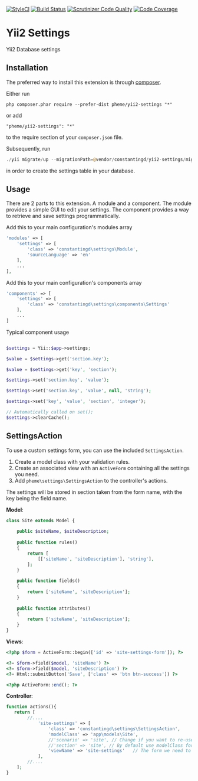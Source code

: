 [![StyleCI](https://styleci.io/repos/99540308/shield?branch=master)](https://styleci.io/repos/99540308)
[![Build Status](https://travis-ci.org/monster-hunter/yii2-settings.svg?branch=master)](https://travis-ci.org/monster-hunter/yii2-settings)
[![Scrutinizer Code Quality](https://scrutinizer-ci.com/g/monster-hunter/yii2-settings/badges/quality-score.png?b=master)](https://scrutinizer-ci.com/g/monster-hunter/yii2-settings/?branch=master)
[![Code Coverage](https://scrutinizer-ci.com/g/monster-hunter/yii2-settings/badges/coverage.png?b=master)](https://scrutinizer-ci.com/g/monster-hunter/yii2-settings/?branch=master)


Yii2 Settings
=============
Yii2 Database settings

Installation
------------

The preferred way to install this extension is through [composer](http://getcomposer.org/download/).

Either run

```
php composer.phar require --prefer-dist pheme/yii2-settings "*"
```

or add

```
"pheme/yii2-settings": "*"
```

to the require section of your `composer.json` file.

Subsequently, run

```php
./yii migrate/up --migrationPath=@vendor/constantingd/yii2-settings/migrations
```

in order to create the settings table in your database.


Usage
-----

There are 2 parts to this extension. A module and a component.
The module provides a simple GUI to edit your settings.
The component provides a way to retrieve and save settings programmatically.

Add this to your main configuration's modules array

```php
'modules' => [
    'settings' => [
        'class' => 'constantingd\settings\Module',
        'sourceLanguage' => 'en'
    ],
    ...
],
```

Add this to your main configuration's components array

```php
'components' => [
    'settings' => [
        'class' => 'constantingd\settings\components\Settings'
    ],
    ...
]
```

Typical component usage

```php

$settings = Yii::$app->settings;

$value = $settings->get('section.key');

$value = $settings->get('key', 'section');

$settings->set('section.key', 'value');

$settings->set('section.key', 'value', null, 'string');

$settings->set('key', 'value', 'section', 'integer');

// Automatically called on set();
$settings->clearCache();

```

SettingsAction
-----

To use a custom settings form, you can use the included `SettingsAction`.

1. Create a model class with your validation rules.
2. Create an associated view with an `ActiveForm` containing all the settings you need.
3. Add `pheme\settings\SettingsAction` to the controller's actions.

The settings will be stored in section taken from the form name, with the key being the field name.

__Model__:

```php
class Site extends Model {
	
	public $siteName, $siteDescription;
	
	public function rules()
	{
		return [
			[['siteName', 'siteDescription'], 'string'],
		];
	}
	
	public function fields()
	{
        return ['siteName', 'siteDescription'];
	}
	
	public function attributes()
	{
        return ['siteName', 'siteDescription'];
	}
}
```
__Views__:
```php
<?php $form = ActiveForm::begin(['id' => 'site-settings-form']); ?>

<?= $form->field($model, 'siteName') ?>
<?= $form->field($model, 'siteDescription') ?>
<?= Html::submitButton('Save', ['class' => 'btn btn-success']) ?>

<?php ActiveForm::end(); ?>

```
__Controller__:
```php
function actions(){
   return [
   		//....
            'site-settings' => [
                'class' => 'constantingd\settings\SettingsAction',
                'modelClass' => 'app\models\Site',
                //'scenario' => 'site',	// Change if you want to re-use the model for multiple setting form.
                //'section' => 'site', // By default use modelClass formname value 
                'viewName' => 'site-settings'	// The form we need to render
            ],
        //....
    ];
}
```
